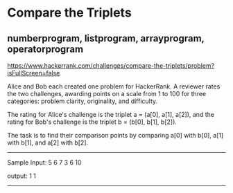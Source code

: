 # Compare the Triplets

## numberprogram, listprogram, arrayprogram, operatorprogram

https://www.hackerrank.com/challenges/compare-the-triplets/problem?isFullScreen=false

Alice and Bob each created one problem for HackerRank. A reviewer rates the two challenges, awarding points on a scale from 1 to 100 for three categories: problem clarity, originality, and difficulty.

The rating for Alice's challenge is the triplet a = (a[0], a[1], a[2]), and the rating for Bob's challenge is the triplet b = (b[0], b[1], b[2]).

The task is to find their comparison points by comparing a[0] with b[0], a[1] with b[1], and a[2] with b[2].


---
Sample Input:
5 6 7
3 6 10

output:
1 1

---
